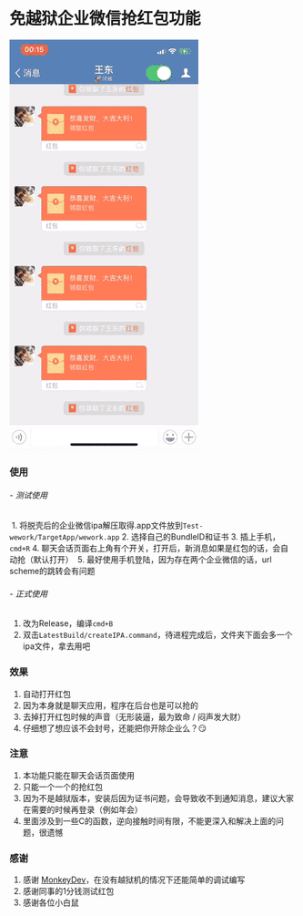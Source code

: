 # 免越狱企业微信抢红包功能

![wwk](./wework.gif)

### 使用

###### - 测试使用
  1. 将脱壳后的企业微信ipa解压取得.app文件放到`Test-wework/TargetApp/wework.app`
  2. 选择自己的BundleID和证书
  3. 插上手机，`cmd+R`
  4. 聊天会话页面右上角有个开关，打开后，新消息如果是红包的话，会自动抢（默认打开）
  5. 最好使用手机登陆，因为存在两个企业微信的话，url scheme的跳转会有问题

###### - 正式使用
  1. 改为Release，编译`cmd+B`
  2. 双击`LatestBuild/createIPA.command`，待进程完成后，文件夹下面会多一个ipa文件，拿去用吧

### 效果
1. 自动打开红包
2. 因为本身就是聊天应用，程序在后台也是可以抢的
3. 去掉打开红包时候的声音（无形装逼，最为致命 / 闷声发大财）
4. 仔细想了想应该不会封号，还能把你开除企业么？😏

### 注意
1. 本功能只能在聊天会话页面使用
2. 只能一个一个的抢红包
3. 因为不是越狱版本，安装后因为证书问题，会导致收不到通知消息，建议大家在需要的时候再登录（例如年会）
4. 里面涉及到一些C的函数，逆向接触时间有限，不能更深入和解决上面的问题，很遗憾

### 感谢
1. 感谢 [MonkeyDev](https://github.com/AloneMonkey/MonkeyDev)，在没有越狱机的情况下还能简单的调试编写
2. 感谢同事的1分钱测试红包
3. 感谢各位小白鼠

